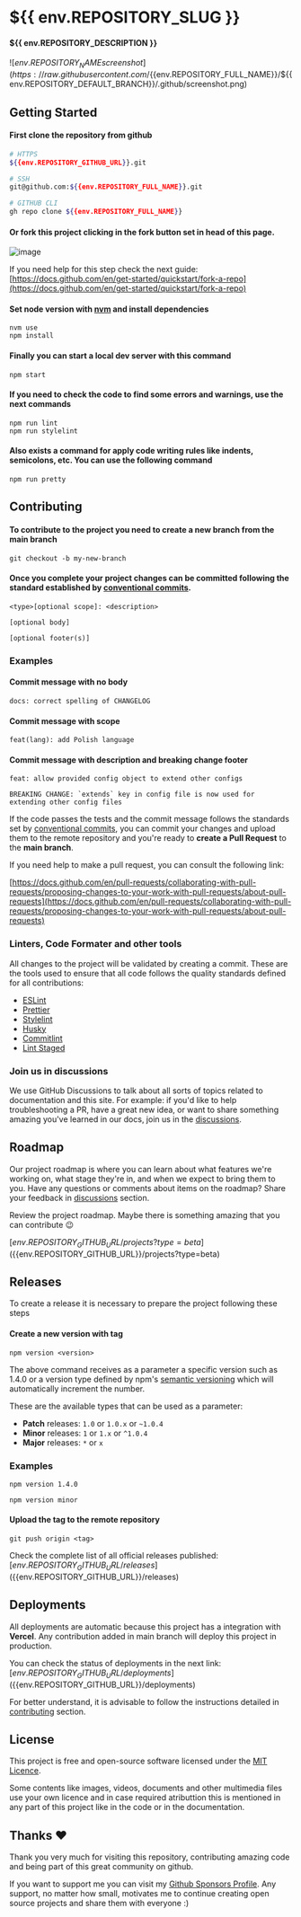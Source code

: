 # ${{ env.REPOSITORY_SLUG }}

#### ${{ env.REPOSITORY_DESCRIPTION }}

![${{env.REPOSITORY_NAME}} screenshot](https://raw.githubusercontent.com/${{env.REPOSITORY_FULL_NAME}}/${{env.REPOSITORY_DEFAULT_BRANCH}}/.github/screenshot.png)

## Getting Started

#### First clone the repository from github

```bash
# HTTPS
${{env.REPOSITORY_GITHUB_URL}}.git
```

```bash
# SSH
git@github.com:${{env.REPOSITORY_FULL_NAME}}.git
```

```bash
# GITHUB CLI
gh repo clone ${{env.REPOSITORY_FULL_NAME}}
```

#### Or fork this project clicking in the fork button set in head of this page.

![image](https://user-images.githubusercontent.com/57654255/156873180-7c057e80-bd11-46ba-a45b-d6901decf497.png)

If you need help for this step check the next guide:
[https://docs.github.com/en/get-started/quickstart/fork-a-repo](https://docs.github.com/en/get-started/quickstart/fork-a-repo)

#### Set node version with [nvm](https://github.com/nvm-sh/nvm#node-version-manager---) and install dependencies

```
nvm use
npm install
```

#### Finally you can start a local dev server with this command

```
npm start
```

#### If you need to check the code to find some errors and warnings, use the next commands

```
npm run lint
npm run stylelint
```

#### Also exists a command for apply code writing rules like indents, semicolons, etc. You can use the following command

```
npm run pretty
```

## Contributing

#### To contribute to the project you need to create a new branch from the main branch

```git
git checkout -b my-new-branch
```

#### Once you complete your project changes can be committed following the standard established by [conventional commits](https://www.conventionalcommits.org/en/v1.0.0/).

```
<type>[optional scope]: <description>

[optional body]

[optional footer(s)]
```

### Examples

#### Commit message with no body

```
docs: correct spelling of CHANGELOG
```

#### Commit message with scope

```
feat(lang): add Polish language
```

#### Commit message with description and breaking change footer

```
feat: allow provided config object to extend other configs

BREAKING CHANGE: `extends` key in config file is now used for extending other config files
```

If the code passes the tests and the commit message follows the standards set by [conventional commits](https://www.conventionalcommits.org/en/v1.0.0/), you can commit your changes and upload them to the remote repository and you're ready to **create a Pull Request** to the **main branch**.

If you need help to make a pull request, you can consult the following link:

[https://docs.github.com/en/pull-requests/collaborating-with-pull-requests/proposing-changes-to-your-work-with-pull-requests/about-pull-requests](https://docs.github.com/en/pull-requests/collaborating-with-pull-requests/proposing-changes-to-your-work-with-pull-requests/about-pull-requests)

### Linters, Code Formater and other tools

All changes to the project will be validated by creating a commit. These are the tools used to ensure that all code follows the quality standards defined for all contributions:

- [ESLint](https://github.com/eslint/eslint)
- [Prettier](https://github.com/prettier/prettier)
- [Stylelint](https://github.com/stylelint/stylelint)
- [Husky](https://github.com/typicode/husky)
- [Commitlint](https://github.com/conventional-changelog/commitlint)
- [Lint Staged](https://github.com/okonet/lint-staged)

### Join us in discussions

We use GitHub Discussions to talk about all sorts of topics related to documentation and this site. For example: if you'd like to help troubleshooting a PR, have a great new idea, or want to share something amazing you've learned in our docs, join us in the [discussions](${{env.REPOSITORY_GITHUB_URL}}/discussions).

## Roadmap

Our project roadmap is where you can learn about what features we're working on, what stage they're in, and when we expect to bring them to you. Have any questions or comments about items on the roadmap? Share your feedback in [discussions](${{env.REPOSITORY_GITHUB_URL}}/discussions) section.

Review the project roadmap. Maybe there is something amazing that you can contribute 😉

[${{env.REPOSITORY_GITHUB_URL}}/projects?type=beta](${{env.REPOSITORY_GITHUB_URL}}/projects?type=beta)

## Releases

To create a release it is necessary to prepare the project following these steps

#### Create a new version with tag

```
npm version <version>
```

The above command receives as a parameter a specific version such as 1.4.0 or a version type defined by npm's [semantic versioning](https://docs.npmjs.com/about-semantic-versioning) which will automatically increment the number.

These are the available types that can be used as a parameter:

- **Patch** releases: `1.0` or `1.0.x` or `~1.0.4`
- **Minor** releases: `1` or `1.x` or `^1.0.4`
- **Major** releases: `*` or `x`

### Examples

```
npm version 1.4.0
```

```
npm version minor
```

#### Upload the tag to the remote repository

```
git push origin <tag>
```

Check the complete list of all official releases published:
[${{env.REPOSITORY_GITHUB_URL}}/releases](${{env.REPOSITORY_GITHUB_URL}}/releases)

## Deployments

All deployments are automatic because this project has a integration with **Vercel**. Any contribution added in main branch will deploy this project in production.

You can check the status of deployments in the next link:
[${{env.REPOSITORY_GITHUB_URL}}/deployments](${{env.REPOSITORY_GITHUB_URL}}/deployments)

For better understand, it is advisable to follow the instructions detailed in [contributing](${{env.REPOSITORY_GITHUB_URL}}#contributing) section.

## License

This project is free and open-source software licensed under the [MIT Licence](${{env.REPOSITORY_LICENSE_URL}}).

Some contents like images, videos, documents and other multimedia files use your own licence and in case required atributtion this is mentioned in any part of this project like in the code or in the documentation.

## Thanks ❤️

Thank you very much for visiting this repository, contributing amazing code and being part of this great community on github.

If you want to support me you can visit my [Github Sponsors Profile](https://github.com/sponsors/${{env.REPOSITORY_OWNER}}). Any support, no matter how small, motivates me to continue creating open source projects and share them with everyone :)
